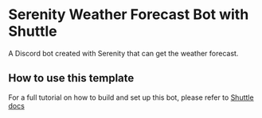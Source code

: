 # Serenity Weather Forecast Bot with Shuttle

A Discord bot created with Serenity that can get the weather forecast.

## How to use this template

For a full tutorial on how to build and set up this bot, please refer to [Shuttle docs](https://docs.shuttle.rs/templates/tutorials/discord-weather-forecast)
